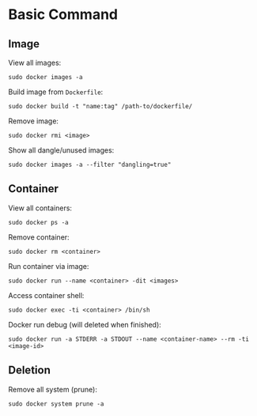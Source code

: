 # Basic Command

## Image
View all images:
```
sudo docker images -a
```

Build image from `Dockerfile`:
```
sudo docker build -t "name:tag" /path-to/dockerfile/
```

Remove image:
```
sudo docker rmi <image>
```

Show all dangle/unused images:
```
sudo docker images -a --filter "dangling=true"
```

## Container

View all containers:
```
sudo docker ps -a
```

Remove container:
```
sudo docker rm <container>
```

Run container via image:
```
sudo docker run --name <container> -dit <images>
```

Access container shell:
```
sudo docker exec -ti <container> /bin/sh
```

Docker run debug (will deleted when finished):
```
sudo docker run -a STDERR -a STDOUT --name <container-name> --rm -ti <image-id>
```

## Deletion

Remove all system (prune):
```
sudo docker system prune -a
```
